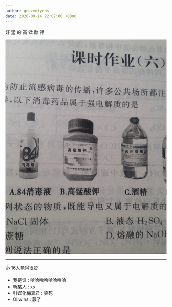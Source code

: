 ```yaml
---
author: geezmolycos
date: 2020-09-14 22:07:00 +0800
---
```


好 猛 的 高 锰 酸 钾

![](/assets/images/qq-zone/2020-09-14-kmno4.jpg)

---
👍 16人觉得很赞

- 我是谁 : 哈哈哈哈哈哈哈哈
- 靳某人 : xs
- 引蝶化梅真君 : 笑死
- Oliwins : 蕨了
